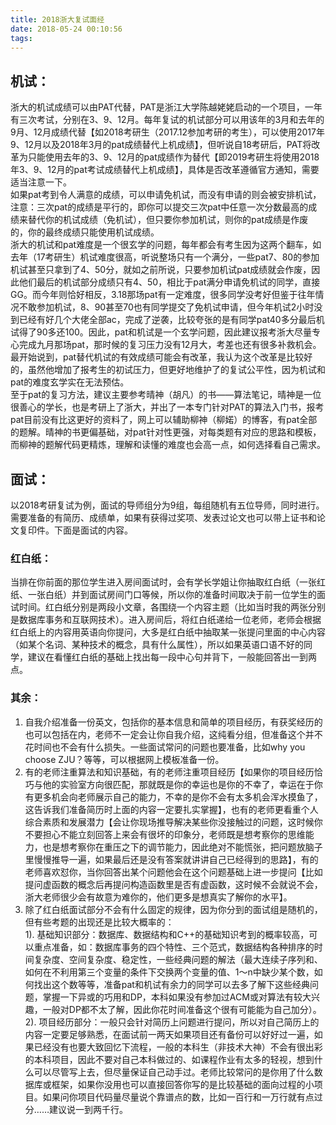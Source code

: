 ```yaml
---
title: 2018浙大复试面经
date: 2018-05-24 00:10:56
tags:
---
```

## 机试：
浙大的机试成绩可以由PAT代替，PAT是浙江大学陈越姥姥启动的一个项目，一年有三次考试，分别在3、9、12月。每年复试的机试部分可以用该年的3月和去年的9月、12月成绩代替【如2018考研生（2017.12参加考研的考生），可以使用2017年9、12月以及2018年3月的pat成绩替代上机成绩】，但听说自18考研后，PAT将改革为只能使用去年的3、9、12月的pat成绩作为替代【即2019考研生将使用2018年3、9、12月的pat考试成绩替代上机成绩】，具体是否改革遵循官方通知，需要适当注意一下。  
如果pat考到令人满意的成绩，可以申请免机试，而没有申请的则会被安排机试，注意：三次pat的成绩是平行的，即你可以提交三次pat中任意一次分数最高的成绩来替代你的机试成绩（免机试），但只要你参加机试，则你的pat成绩是作废的，你的最终成绩只能使用机试成绩。  
浙大的机试和pat难度是一个很玄学的问题，每年都会有考生因为这两个翻车，如去年（17考研生）机试难度很高，听说整场只有一个满分，一些pat7、80的参加机试甚至只拿到了4、50分，就如之前所说，只要参加机试pat成绩就会作废，因此他们最后的机试部分成绩只有4、50，相比于pat满分申请免机试的同学，直接GG。而今年则恰好相反，3.18那场pat有一定难度，很多同学没考好但鉴于往年情况不敢参加机试，8、90甚至70也有同学提交了免机试申请，但今年机试2小时没到已经有好几个大佬全部ac，完成了逆袭，比较夸张的是有同学pat40多分最后机试得了90多还100。因此，pat和机试是一个玄学问题，因此建议报考浙大尽量专心完成九月那场pat，那时候的复习压力没有12月大，考差也还有很多补救机会。  
最开始说到，pat替代机试的有效成绩可能会有改革，我认为这个改革是比较好的，虽然他增加了报考生的初试压力，但更好地维护了的复试公平性，因为机试和pat的难度玄学实在无法预估。  
至于pat的复习方法，建议主要参考晴神（胡凡）的书——算法笔记，晴神是一位很善心的学长，也是考研上了浙大，并出了一本专门针对PAT的算法入门书，报考pat目前没有比这更好的资料了，网上可以辅助柳神（柳婼）的博客，有pat全部的题解。晴神的书更偏基础，对pat针对性更强，对每类题有对应的思路和模板，而柳神的题解代码更精炼，理解和读懂的难度也会高一点，如何选择看自己需求。  

## 面试： 
以2018考研复试为例，面试的导师组分为9组，每组随机有五位导师，同时进行。需要准备的有简历、成绩单，如果有获得过奖项、发表过论文也可以带上证书和论文复印件。下面是面试的内容。


### 红白纸：
当排在你前面的那位学生进入房间面试时，会有学长学姐让你抽取红白纸（一张红纸、一张白纸）并到面试房间门口等候，所以你的准备时间取决于前一位学生的面试时间。红白纸分别是两段小文章，各围绕一个内容主题（比如当时我的两张分别是数据库事务和互联网技术）。进入房间后，将红白纸递给一位老师，老师会根据红白纸上的内容用英语向你提问，大多是红白纸中抽取某一张提问里面的中心内容（如某个名词、某种技术的概念，具有什么属性），所以如果英语口语不好的同学，建议在看懂红白纸的基础上找出每一段中心句并背下，一般能回答出一到两点。
### 其余：
1. 自我介绍准备一份英文，包括你的基本信息和简单的项目经历，有获奖经历的也可以包括在内，老师不一定会让你自我介绍，这纯看分组，但准备这个并不花时间也不会有什么损失。一些面试常问的问题也要准备，比如why you choose ZJU？等等，可以根据网上模板准备一份。
2. 有的老师注重算法和知识基础，有的老师注重项目经历【如果你的项目经历恰巧与他的实验室方向很匹配，那就既是你的幸运也是你的不幸了，幸运在于你有更多机会向老师展示自己的能力，不幸的是你不会有太多机会浑水摸鱼了，这告诉我们准备简历时上面的内容一定要扎实掌握】，也有的老师更看重个人综合素质和发展潜力【会让你现场推导解决某些你没接触过的问题，这时候你不要担心不能立刻回答上来会有很坏的印象分，老师既是想考察你的思维能力，也是想考察你在重压之下的调节能力，因此绝对不能慌张，把问题放脑子里慢慢推导一遍，如果最后还是没有答案就讲讲自己已经得到的思路】，有的老师喜欢怼你，当你回答出某个问题他会在这个问题基础上进一步提问【比如提问虚函数的概念后再提问构造函数里是否有虚函数，这时候不会就说不会，浙大老师很少会有故意为难你的，他们更多是想真实了解你的水平】。
3. 除了红白纸面试部分不会有什么固定的规律，因为你分到的面试组是随机的，但有些考题的出现还是比较大概率的：  
1). 基础知识部分：数据库、数据结构和C++的基础知识考到的概率较高，可以重点准备，如：数据库事务的四个特性、三个范式，数据结构各种排序的时间复杂度、空间复杂度、稳定性，一些经典问题的解法（最大连续子序列和、如何在不利用第三个变量的条件下交换两个变量的值、1～n中缺少某个数，如何找出这个数等等，准备pat和机试有余力的同学可以去多了解下这些经典问题，掌握一下异或的巧用和DP，本科如果没有参加过ACM或对算法有较大兴趣，一般对DP都不太了解，因此你花时间准备这个很有可能能为自己加分）。  
2). 项目经历部分：一般只会针对简历上问题进行提问，所以对自己简历上的内容一定要足够熟悉，在面试前一两天如果项目还有备份可以好好过一遍，如果已经没有也要大致回忆下流程，一般的本科生（非技术大神）不会有很出彩的本科项目，因此不要对自己本科做过的、如课程作业有太多的轻视，想到什么可以尽管写上去，但尽量保证自己动手过。老师比较常问的是你用了什么数据库或框架，如果你没用也可以直接回答你写的是比较基础的面向过程的小项目。如果问你项目代码量尽量说个靠谱点的数，比如一百行和一万行就有点过分……建议说一到两千行。

